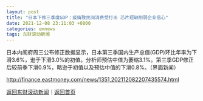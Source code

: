 ```yaml
---
layout: post
title: "日本下修三季度GDP：疫情致民间消费受打击 芯片短缺削弱企业信心"
date: 2021-12-08 23:11:03 +0800
categories: emnews
tags: 东财滚动新闻
---
```


日本内阁府周三公布修正数据显示，日本第三季国内生产总值(GDP)环比年率为下滑3.6%，逊于下滑3.0%的初值。分析师预估中值为萎缩3.1%。第三季GDP修正后较前季下滑0.9%，略逊于初值以及预估中值的下滑0.8%。（界面新闻）

<http://finance.eastmoney.com/news/1351,202112082207435574.html>

[返回东财滚动新闻](//finews.withounder.com/emnews/)｜[返回首页](//finews.withounder.com/)